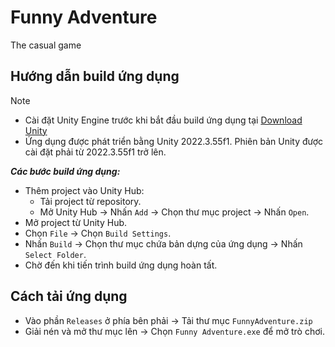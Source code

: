 # **Funny Adventure**
The casual game

## **Hướng dẫn build ứng dụng**
> [!NOTE]
> * Cài đặt Unity Engine trước khi bắt đầu build ứng dụng tại [Download Unity](https://unity.com/download#how-get-started)
> * Ứng dụng được phát triển bằng Unity 2022.3.55f1. Phiên bản Unity được cài đặt phải từ 2022.3.55f1 trở lên.

**_Các bước build ứng dụng:_**
* Thêm project vào Unity Hub:
  - Tải project từ repository.
  - Mở Unity Hub &#8594; Nhấn `Add` &#8594; Chọn thư mục project &#8594; Nhấn `Open`.
* Mở project từ Unity Hub.
* Chọn `File` &#8594; Chọn `Build Settings`.
* Nhấn `Build` &#8594; Chọn thư mục chứa bản dựng của ứng dụng &#8594; Nhấn `Select Folder`.
* Chờ đến khi tiến trình build ứng dụng hoàn tất.

## **Cách tải ứng dụng**
* Vào phần `Releases` ở phía bên phải &#8594; Tải thư mục `FunnyAdventure.zip`
* Giải nén và mở thư mục lên &#8594; Chọn `Funny Adventure.exe` để mở trò chơi.
